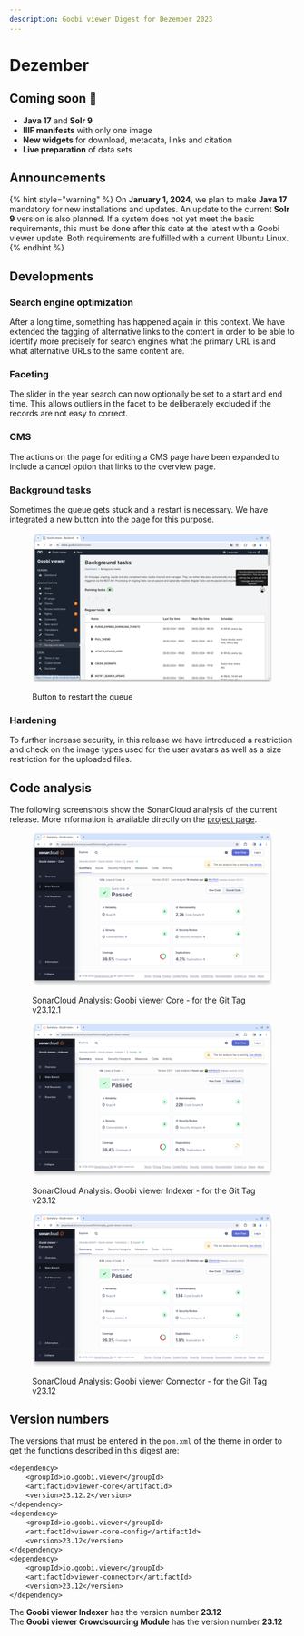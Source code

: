 ```yaml
---
description: Goobi viewer Digest for Dezember 2023
---
```


# Dezember

## Coming soon :rocket:&#x20;

* **Java 17** and **Solr 9**
* **IIIF manifests** with only one image
* **New widgets** for download, metadata, links and citation
* **Live preparation** of data sets

## Announcements

{% hint style="warning" %}
On **January 1, 2024**, we plan to make **Java 17** mandatory for new installations and updates. An update to the current **Solr 9** version is also planned. If a system does not yet meet the basic requirements, this must be done after this date at the latest with a Goobi viewer update. Both requirements are fulfilled with a current Ubuntu Linux.
{% endhint %}

## Developments

### Search engine optimization

After a long time, something has happened again in this context. We have extended the tagging of alternative links to the content in order to be able to identify more precisely for search engines what the primary URL is and what alternative URLs to the same content are.

### Faceting

The slider in the year search can now optionally be set to a start and end time. This allows outliers in the facet to be deliberately excluded if the records are not easy to correct.

### CMS

The actions on the page for editing a CMS page have been expanded to include a cancel option that links to the overview page.

### Background tasks

Sometimes the queue gets stuck and a restart is necessary. We have integrated a new button into the page for this purpose.

<figure><img src="../.gitbook/assets/23.12_EN_restart-queue.png" alt=""><figcaption><p>Button to restart the queue</p></figcaption></figure>

### Hardening

To further increase security, in this release we have introduced a restriction and check on the image types used for the user avatars as well as a size restriction for the uploaded files.

## Code analysis

The following screenshots show the SonarCloud analysis of the current release. More information is available directly on the [project page](https://sonarcloud.io/organizations/intranda/projects).

<figure><img src="../.gitbook/assets/23.12_sonar_core.png" alt=""><figcaption><p>SonarCloud Analysis: Goobi viewer Core - for the Git Tag v23.12.1</p></figcaption></figure>

<figure><img src="../.gitbook/assets/23.12_sonar_indexer.png" alt=""><figcaption><p>SonarCloud Analysis: Goobi viewer Indexer - for the Git Tag v23.12</p></figcaption></figure>

<figure><img src="../.gitbook/assets/23.12_sonar_connector.png" alt=""><figcaption><p>SonarCloud Analysis: Goobi viewer Connector - for the Git Tag v23.12</p></figcaption></figure>

## Version numbers&#x20;

The versions that must be entered in the `pom.xml` of the theme in order to get the functions described in this digest are:

```markup
<dependency>
    <groupId>io.goobi.viewer</groupId>
    <artifactId>viewer-core</artifactId>
    <version>23.12.2</version>
</dependency>
<dependency>
    <groupId>io.goobi.viewer</groupId>
    <artifactId>viewer-core-config</artifactId>
    <version>23.12</version>
</dependency>
<dependency>
    <groupId>io.goobi.viewer</groupId>
    <artifactId>viewer-connector</artifactId>
    <version>23.12</version>
</dependency>
```

The **Goobi viewer Indexer** has the version number **23.12**\
The **Goobi viewer Crowdsourcing Module** has the version number **23.12**
